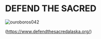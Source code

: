 # DEFEND THE SACRED 

![ouroboros042](https://user-images.githubusercontent.com/37987346/90949436-f4c1a900-e415-11ea-9a76-a38bbcf2c62f.gif)

(https://www.defendthesacredalaska.org/)

